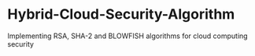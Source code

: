 # Hybrid-Cloud-Security-Algorithm
Implementing RSA, SHA-2 and BLOWFISH algorithms for cloud computing security 
